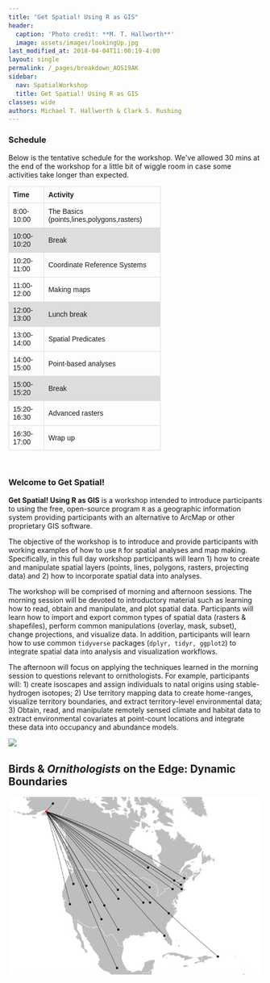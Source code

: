 ```yaml
---
title: "Get Spatial! Using R as GIS"
header:
  caption: 'Photo credit: **M. T. Hallworth**'
  image: assets/images/lookingUp.jpg
last_modified_at: 2018-04-04T11:00:19-4:00
layout: single
permalink: /_pages/breakdown_AOS19AK
sidebar:
  nav: SpatialWorkshop
  title: Get Spatial! Using R as GIS
classes: wide
authors: Michael T. Hallworth & Clark S. Rushing
---
```



   
### Schedule
Below is the tentative schedule for the workshop. We've allowed 30 mins at the end of the workshop for a little bit of wiggle room in case some activities take longer than expected. <br>

<table style="font-family:arial,sans-serif; border-collapse:collapse; width:60%;">
<tr><th>Time</th><th>Activity</th></tr>
<tr><td>8:00-10:00</td><td>The Basics (points,lines,polygons,rasters)</td></tr>
<tr style="background-color:#dddddd"><td>10:00-10:20</td><td>Break</td></tr>
<tr><td>10:20-11:00</td><td>Coordinate Reference Systems</td></tr>
<tr><td>11:00-12:00</td><td>Making maps</td></tr>
<tr style="background-color:#dddddd"><td>12:00-13:00</td><td>Lunch break</td></tr>
<tr><td>13:00-14:00</td><td>Spatial Predicates</td></tr>
<tr><td>14:00-15:00</td><td>Point-based analyses</td></tr>
<tr style="background-color:#dddddd"><td>15:00-15:20</td><td>Break</td></tr>
<tr><td>15:20-16:30</td><td>Advanced rasters</td></tr>
<tr><td>16:30-17:00</td><td>Wrap up</td></tr>
</table>
    
<br> 
     
### Welcome to Get Spatial! 
  
<b>Get Spatial! Using R as GIS</b> is a workshop intended to introduce participants to using the free, open-source program <code>R</code> as a geographic information system providing participants with an alternative to ArcMap or other proprietary GIS software. 

The objective of the workshop is to introduce and provide participants with working examples of how to use <code>R</code> for spatial analyses and map making. Specifically, in this full day workshop participants will learn 1) how to create and manipulate spatial layers (points, lines, polygons, rasters, projecting data) and 2) how to incorporate spatial data into analyses. 

The workshop will be comprised of morning and afternoon sessions. The morning session will be devoted to introductory material such as learning how to read, obtain and manipulate, and plot spatial data. Participants will learn how to import and export common types of spatial data (rasters & shapefiles), perform common manipulations (overlay, mask, subset), change projections, and visualize data. In addition, participants will learn how to use common <code>tidyverse</code> packages (<code>dplyr, tidyr, ggplot2</code>) to integrate spatial data into analysis and visualization workflows.

The afternoon will focus on applying the techniques learned in the morning session to questions relevant to ornithologists. For example, participants will: 1) create isoscapes and assign individuals to natal origins using stable-hydrogen isotopes; 2) Use territory mapping data to create home-ranges, visualize territory boundaries, and extract territory-level environmental data; 3) Obtain, read, and manipulate remotely sensed climate and habitat data to extract environmental covariates at point-count locations and integrate these data into occupancy and abundance models. 

<img src="https://amornithmeeting.files.wordpress.com/2018/08/aos2019-logo-horizontal_hashtag_side-txt_lower-banner_transparent_smaller.png">

## Birds & <i>Ornithologists</i> on the Edge: Dynamic Boundaries
![plot of chunk unnamed-chunk-2](/figure/pages/breakdown_ASO19AK/unnamed-chunk-2-1.png)

<style>
td, th {
    border: 1px solid #dddddd;
    text-align: left;
    padding: 8px;
}
</style>

